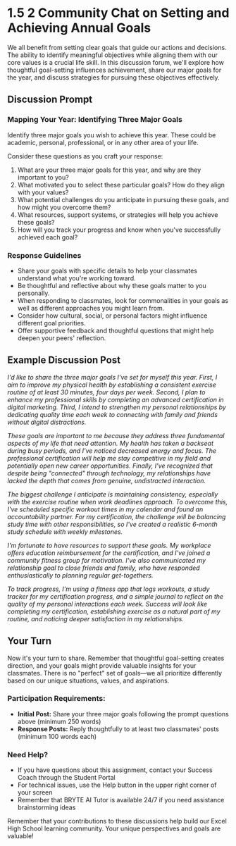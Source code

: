 # 1.5 2 Community Chat on Setting and Achieving Annual Goals

We all benefit from setting clear goals that guide our actions and decisions. The ability to identify meaningful objectives while aligning them with our core values is a crucial life skill. In this discussion forum, we'll explore how thoughtful goal-setting influences achievement, share our major goals for the year, and discuss strategies for pursuing these objectives effectively.

## Discussion Prompt

### Mapping Your Year: Identifying Three Major Goals

Identify three major goals you wish to achieve this year. These could be academic, personal, professional, or in any other area of your life.

Consider these questions as you craft your response:

1. What are your three major goals for this year, and why are they important to you?
2. What motivated you to select these particular goals? How do they align with your values?
3. What potential challenges do you anticipate in pursuing these goals, and how might you overcome them?
4. What resources, support systems, or strategies will help you achieve these goals?
5. How will you track your progress and know when you've successfully achieved each goal?

### Response Guidelines

- Share your goals with specific details to help your classmates understand what you're working toward.
- Be thoughtful and reflective about why these goals matter to you personally.
- When responding to classmates, look for commonalities in your goals as well as different approaches you might learn from.
- Consider how cultural, social, or personal factors might influence different goal priorities.
- Offer supportive feedback and thoughtful questions that might help deepen your peers' reflection.

## Example Discussion Post

*I'd like to share the three major goals I've set for myself this year. First, I aim to improve my physical health by establishing a consistent exercise routine of at least 30 minutes, four days per week. Second, I plan to enhance my professional skills by completing an advanced certification in digital marketing. Third, I intend to strengthen my personal relationships by dedicating quality time each week to connecting with family and friends without digital distractions.*

*These goals are important to me because they address three fundamental aspects of my life that need attention. My health has taken a backseat during busy periods, and I've noticed decreased energy and focus. The professional certification will help me stay competitive in my field and potentially open new career opportunities. Finally, I've recognized that despite being "connected" through technology, my relationships have lacked the depth that comes from genuine, undistracted interaction.*

*The biggest challenge I anticipate is maintaining consistency, especially with the exercise routine when work deadlines approach. To overcome this, I've scheduled specific workout times in my calendar and found an accountability partner. For my certification, the challenge will be balancing study time with other responsibilities, so I've created a realistic 6-month study schedule with weekly milestones.*

*I'm fortunate to have resources to support these goals. My workplace offers education reimbursement for the certification, and I've joined a community fitness group for motivation. I've also communicated my relationship goal to close friends and family, who have responded enthusiastically to planning regular get-togethers.*

*To track progress, I'm using a fitness app that logs workouts, a study tracker for my certification progress, and a simple journal to reflect on the quality of my personal interactions each week. Success will look like completing my certification, establishing exercise as a natural part of my routine, and noticing deeper satisfaction in my relationships.*

## Your Turn

Now it's your turn to share. Remember that thoughtful goal-setting creates direction, and your goals might provide valuable insights for your classmates. There is no "perfect" set of goals—we all prioritize differently based on our unique situations, values, and aspirations.

### Participation Requirements:

- **Initial Post:** Share your three major goals following the prompt questions above (minimum 250 words)
- **Response Posts:** Reply thoughtfully to at least two classmates' posts (minimum 100 words each)

### Need Help?

- If you have questions about this assignment, contact your Success Coach through the Student Portal
- For technical issues, use the Help button in the upper right corner of your screen
- Remember that BRYTE AI Tutor is available 24/7 if you need assistance brainstorming ideas

Remember that your contributions to these discussions help build our Excel High School learning community. Your unique perspectives and goals are valuable!

